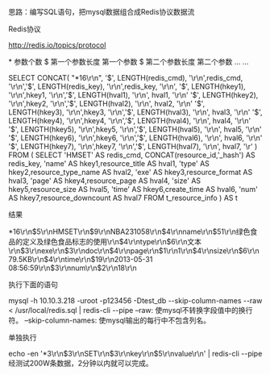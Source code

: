 思路：编写SQL语句，把mysql数据组合成Redis协议数据流

Redis协议

http://redis.io/topics/protocol

*<args><cr><lf> 参数个数
$<len><cr><lf> 第一个参数长度
<arg0><cr><lf> 第一个参数
$<len><cr><lf> 第二个参数长度
<arg1><cr><lf> 第二个参数
... ...


SELECT CONCAT(
"*16\r\n",
'$', LENGTH(redis_cmd), '\r\n',redis_cmd, '\r\n','$', LENGTH(redis_key), '\r\n',redis_key, '\r\n',
'$', LENGTH(hkey1), '\r\n',hkey1, '\r\n','$', LENGTH(hval1), '\r\n', hval1, '\r\n'
'$', LENGTH(hkey2), '\r\n',hkey2, '\r\n','$', LENGTH(hval2), '\r\n', hval2, '\r\n'
'$', LENGTH(hkey3), '\r\n',hkey3, '\r\n','$', LENGTH(hval3), '\r\n', hval3, '\r\n'
'$', LENGTH(hkey4), '\r\n',hkey4, '\r\n','$', LENGTH(hval4), '\r\n', hval4, '\r\n'
'$', LENGTH(hkey5), '\r\n',hkey5, '\r\n','$', LENGTH(hval5), '\r\n', hval5, '\r\n'
'$', LENGTH(hkey6), '\r\n',hkey6, '\r\n','$', LENGTH(hval6), '\r\n', hval6, '\r\n'
'$', LENGTH(hkey7), '\r\n',hkey7, '\r\n','$', LENGTH(hval7), '\r\n', hval7, '\r'
)
FROM (
 SELECT
'HMSET' AS redis_cmd, CONCAT(resource_id,'_hash') AS redis_key,
'name' AS hkey1,resource_title  AS hval1,
'type' AS hkey2,resource_type_name AS hval2,
'exe' AS hkey3,resource_format AS hval3,
'page' AS hkey4,resource_page AS hval4,
'size' AS hkey5,resource_size AS hval5,
'time' AS hkey6,create_time AS hval6,
'num' AS hkey7,resource_downcount AS hval7
 FROM t_resource_info
 ) AS t

 结果

 *16\r\n$5\r\nHMSET\r\n$9\r\nNBA231058\r\n$4\r\nname\r\n$51\r\n绿色食品的定义及绿色食品标志的使用\r\n$4\r\ntype\r\n$6\r\n文本\r\n$3\r\nexe\r\n$3\r\ndoc\r\n$4\r\npage\r\n$1\r\n1\r\n$4\r\nsize\r\n$6\r\n79.5KB\r\n$4\r\ntime\r\n$19\r\n2013-05-31 08:56:59\r\n$3\r\nnum\r\n$2\r\n18\r\n


 执行下面的语句

mysql -h 10.10.3.218 -uroot -p123456 -Dtest_db --skip-column-names --raw < /usr/local/redis.sql | redis-cli --pipe
–raw: 使mysql不转换字段值中的换行符。
–skip-column-names: 使mysql输出的每行中不包含列名。

单独执行

echo -en '*3\r\n$3\r\nSET\r\n$3\r\nkey\r\n$5\r\nvalue\r\n' | redis-cli --pipe
 经测试200W条数据，2分钟以内就可以完成。